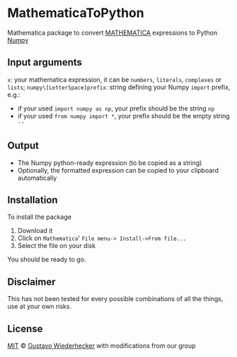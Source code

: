 # MathematicaToPython

Mathematica package to convert [MATHEMATICA](https://www.wolfram.com/mathematica/) expressions to Python [Numpy](http://www.numpy.org/)

## Input arguments

`x`: your mathematica expression, it can be `numbers`, `literals`,
`complexes` or `lists`;
`numpy\[LetterSpace]prefix`: string defining your Numpy `import` prefix,
e.g.:
* if your used `import numpy as np`, your prefix should be the string
`np`
* if your used `from numpy import *`, your prefix should be the empty
string `''`

## Output

* The Numpy python-ready expression (to be copied as a string)
* Optionally, the formatted expression can be copied to your clipboard automatically

## Installation

To install the package

1. Download it
2. Click on `Mathematica`' `File menu-> Install->From file...`
3. Select the file on your disk

You should be ready to go.

## Disclaimer

This has not been tested for every possible combinations of all the things, use at your own risks.

## License

[MIT](LICENSE.md) © [Gustavo Wiederhecker](https://github.com/gwiederhecker) with modifications from our group
